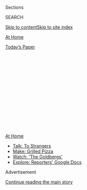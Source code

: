 <div id="app">

<div>

<div>

<div>

<div class="NYTAppHideMasthead css-1q2w90k e1suatyy0">

<div class="section css-ui9rw0 e1suatyy2">

<div class="css-eph4ug er09x8g0">

<div class="css-6n7j50">

</div>

<span class="css-1dv1kvn">Sections</span>

<div class="css-10488qs">

<span class="css-1dv1kvn">SEARCH</span>

</div>

[Skip to content](#site-content)[Skip to site index](#site-index)

</div>

<div id="masthead-section-label" class="css-1wr3we4 eaxe0e00">

[At
Home](https://www.nytimes3xbfgragh.onion/spotlight/at-home)

</div>

<div class="css-10698na e1huz5gh0">

</div>

</div>

<div id="masthead-bar-one" class="section hasLinks css-15hmgas e1csuq9d3">

<div class="css-uqyvli e1csuq9d0">

</div>

<div class="css-1uqjmks e1csuq9d1">

</div>

<div class="css-9e9ivx">

[](https://myaccount.nytimes3xbfgragh.onion/auth/login?response_type=cookie&client_id=vi)

</div>

<div class="css-1bvtpon e1csuq9d2">

[Today’s
Paper](https://www.nytimes3xbfgragh.onion/section/todayspaper)

</div>

</div>

</div>

</div>

<div data-aria-hidden="false">

<div id="site-content" data-role="main">

<div>

<div class="css-1aor85t" style="opacity:0.000000001;z-index:-1;visibility:hidden">

<div class="css-1hqnpie">

<div class="css-epjblv">

<span class="css-17xtcya">[At
Home](/spotlight/at-home)</span><span class="css-x15j1o">|</span><span class="css-fwqvlz">Spend
Time with Shakespeare’s Family and Take a Master Class in
Ballet</span>

</div>

<div class="css-k008qs">

<div class="css-1iwv8en">

<span class="css-18z7m18"></span>

<div>

</div>

</div>

<span class="css-1n6z4y">https://nyti.ms/33dVPcc</span>

<div class="css-1705lsu">

<div class="css-4xjgmj">

<div class="css-4skfbu" data-role="toolbar" data-aria-label="Social Media Share buttons, Save button, and Comments Panel with current comment count" data-testid="share-tools">

  - 
  - 
  - 
  - 
    
    <div class="css-6n7j50">
    
    </div>

  - 

</div>

</div>

</div>

</div>

</div>

</div>

<div id="NYT_TOP_BANNER_REGION" class="css-13pd83m">

<div>

<div id="maps-athome-menu" class="section interactive-content interactive-size-medium css-1edisqu">

<div class="css-17ih8de interactive-body">

<div class="at-home-nav__innerContainer">

<div class="at-home-nav__title">

[At
Home](https://www.nytimes3xbfgragh.onion/spotlight/at-home?action=click&pgtype=Article&state=default&region=TOP_BANNER&context=at_home_menu)

</div>

  - [Talk: To
    Strangers](https://www.nytimes3xbfgragh.onion/2020/08/03/well/family/the-benefits-of-talking-to-strangers.html?action=click&pgtype=Article&state=default&region=TOP_BANNER&context=at_home_menu)
  - [Make: Grilled
    Pizza](https://www.nytimes3xbfgragh.onion/2020/08/01/at-home/coronavirus-make-pizza-on-a-grill.html?action=click&pgtype=Article&state=default&region=TOP_BANNER&context=at_home_menu)
  - [Watch: 'The
    Goldbergs'](https://www.nytimes3xbfgragh.onion/2020/07/31/arts/television/goldbergs-abc-stream.html?action=click&pgtype=Article&state=default&region=TOP_BANNER&context=at_home_menu)
  - [Explore: Reporters' Google
    Docs](https://www.nytimes3xbfgragh.onion/interactive/2020/at-home/even-more-reporters-editors-diaries-lists-recommendations.html?action=click&pgtype=Article&state=default&region=TOP_BANNER&context=at_home_menu)

</div>

</div>

</div>

</div>

</div>

<div id="top-wrapper" class="css-1sy8kpn">

<div id="top-slug" class="css-l9onyx">

Advertisement

</div>

[Continue reading the main
story](#after-top)

<div class="ad top-wrapper" style="text-align:center;height:100%;display:block;min-height:250px">

<div id="top" class="place-ad" data-position="top" data-size-key="top">

</div>

</div>

<div id="after-top">

</div>

</div>

<div>

<div id="sponsor-wrapper" class="css-1hyfx7x">

<div id="sponsor-slug" class="css-19vbshk">

Supported by

</div>

[Continue reading the main
story](#after-sponsor)

<div id="sponsor" class="ad sponsor-wrapper" style="text-align:center;height:100%;display:block">

</div>

<div id="after-sponsor">

</div>

</div>

<div class="css-186x18t">

</div>

<div class="css-1vkm6nb ehdk2mb0">

# Spend Time with Shakespeare’s Family and Take a Master Class in Ballet

</div>

As August arrives, you can learn how an author conjured Elizabethan
England and engage your children’s five senses in a mystery
game.

<div class="css-79elbk" data-testid="photoviewer-wrapper">

<div class="css-z3e15g" data-testid="photoviewer-wrapper-hidden">

</div>

<div class="css-1a48zt4 ehw59r15" data-testid="photoviewer-children">

![<span class="css-cnj6d5 e1z0qqy90" itemprop="copyrightHolder"><span class="css-1ly73wi e1tej78p0">Credit...</span><span><span>Jackson
Gibbs</span></span></span>](https://static01.graylady3jvrrxbe.onion/images/2020/08/02/multimedia/02AH-calendar2-illo-web/02AH-calendar2-illo-web-articleLarge.jpg?quality=75&auto=webp&disable=upscale)

</div>

</div>

<div class="css-18e8msd">

<div class="css-vp77d3 epjyd6m0">

<div class="css-1baulvz">

By [<span class="css-1baulvz" itemprop="name">Adriana
Balsamo</span>](https://www.nytimes3xbfgragh.onion/by/adriana-balsamo)
and [<span class="css-1baulvz last-byline" itemprop="name">Hilary
Moss</span>](https://www.nytimes3xbfgragh.onion/by/hilary-moss)

</div>

</div>

  - 
    
    <div class="css-ld3wwf e16638kd2">
    
    Aug. 1,
    2020
    
    </div>

  - 
    
    <div class="css-4xjgmj">
    
    <div class="css-d8bdto" data-role="toolbar" data-aria-label="Social Media Share buttons, Save button, and Comments Panel with current comment count" data-testid="share-tools">
    
      - 
      - 
      - 
      - 
        
        <div class="css-6n7j50">
        
        </div>
    
      - 
    
    </div>
    
    </div>

</div>

</div>

<div class="section meteredContent css-1r7ky0e" name="articleBody" itemprop="articleBody">

<div class="css-1fanzo5 StoryBodyCompanionColumn">

<div class="css-53u6y8">

*Here is a sampling of the week’s events and how to tune in (all times
are Eastern). Note that events are subject to change after publication.*

-----

## Monday

The **multimedia artist** **[Tony
Oursler](https://www.nytimes3xbfgragh.onion/2015/06/09/t-magazine/tony-oursler-home-studio-tour.html)**
explores how technology touches humanity through pieces that blend
video, painting and collage. In his mesmerizing exhibition **“Magical
Variations,”** on Lehmann Maupin gallery’s website, Mr. Oursler wraps in
everything from 5G conspiracy theories to “The Legend of Sleepy
Hollow.”  
  
**When** Through Aug. 16  
**Where**
[lehmannmaupin.com](https://www.lehmannmaupin.com/viewing-room/tony-oursler)  
  
**Travel back to Elizabethan England** as the Black Death sets in, with
Maggie O’Farrell, the author of
“**[Hamnet](https://www.nytimes3xbfgragh.onion/2020/07/17/books/review/hamnet-maggie-ofarrell.html)**”
— one of The New York Times’s [books to watch
for](https://www.nytimes3xbfgragh.onion/2020/06/24/books/new-july-books.html)
this month. Ms. O’Farrell discusses her novel, in which she imagines the
inner workings of William Shakespeare’s family, at a virtual event held
by Politics and Prose, a bookstore in Washington, D.C.  
  
**When** 5 p.m.  
**Where**
[politics-prose.com/event](https://www.politics-prose.com/event/book/pp-live-maggie-ofarrell-hamnet-in-conversation-amity-gaige)

-----

</div>

</div>

<div class="css-1fanzo5 StoryBodyCompanionColumn">

<div class="css-53u6y8">

## Tuesday

Ponder the complexities and consequences of social interactions with the
author and podcast host **Malcolm Gladwell**. His most recent book,
“**Talking to Strangers,**” dives<span class="css-8l6xbc evw5hdy0">
</span>into the topic of first impressions — [which, he argues, are
often full of
misunderstandings](https://www.nytimes3xbfgragh.onion/2019/08/30/business/malcolm-gladwell-talking-to-strangers.html)—
and examines the ripple effect they have on society. Oliver Burkeman, a
columnist for The Guardian, joins Mr. Gladwell in conversation. Tickets
start at about $6.  
  
**When** 1:30 p.m.  
**Where**
[membership.theguardian.com/events](https://membership.theguardian.com/events)

-----

## Wednesday

As part of a celebration for its 50th anniversary, the **** **[Ballet
Hispánico](https://www.nytimes3xbfgragh.onion/2019/11/24/arts/dance/ballet-hispanico-review.html)**
**** dance company releases archival footage of “Cada Noche … Tango,”
choreographed by Graciela Daniele and performed in 1992. The piece was
inspired by Buenos Aires’s passionate underground nightlife from the
1920s and ’30s. The performance is followed by a talk with Eduardo
Vilaro, Ballet Hispánico’s artistic director and chief executive, and
some of the dancers.  
  
**When** 7 p.m.  
**Where**
[ballethispanico.org/bunidos/watch-party](http://r20.rs6.net/tn.jsp?f=001_OFfEphF10YZ0-xbGzNCumLortXyKLcRheOhwr0XLWtvahF7bSg32WekAkesfMsmNiMlfbgkcfdvMW9kj5G5jo6vqo9r4Q_2KntBZsbwGWrT4V4mfOq6iRLIGwqAaR35sRgWiaFm__ou0GAnhiJIJhvAOkwN-Aef-v_jr14ojl6dyO1I3g6Oje3wSlCUlVf5p5r2vUqCg11WNXY5jri_NA==&c=kJatXI4cJaEJSfIoW6aZUvG23ITP-YMH-FZGBLLT4aZqaYX8iL1bGg==&ch=jtv5g6Fw5AS-c0CZDIngHS4580VSgllMogfK8wt_zmrBMvScABCZyA==)

-----

## Thursday

**Listen to**, and learn about, **the Stonehill Recordings** made in
1948 by Ben Stonehill, a collector of folklore. He cataloged more than
1,000 songs from refugees of the Holocaust who, at the time, were living
at the Hotel Marseilles on New York’s Upper West Side. Miriam Isaacs, a
Yiddish scholar, explains more of the back story and the musician
Vladimir Fridman performs at an online program hosted by the Museum of
Jewish Heritage in Manhattan.

</div>

</div>

<div class="css-1fanzo5 StoryBodyCompanionColumn">

<div class="css-53u6y8">

**When** 2 p.m.  
**Where**
[mjhnyc.org/events](https://mjhnyc.org/events/survivor-songs-amazing-stonehill-recordings/)

**Unleash your inner writer** with the award-winning author ****
**[Curtis
Sittenfeld](https://www.nytimes3xbfgragh.onion/2020/07/18/at-home/coronavirus-fiction-writing.html)**.
She shares her tips for writing short fiction and overcoming mental
blocks with Amy Virshup, the editor of Travel and At Home for The New
York Times. Send the opening sentence<span class="css-8l6xbc evw5hdy0">
</span>of your short story to <athome@NYTimes.com> with the subject line
“My Short Story,” and it may be read live.  
  
**When** 6 p.m.  
**Where**
[timesevents.nytimes3xbfgragh.onion](https://timesevents.nytimes3xbfgragh.onion/astorywritingclasswithcurtissittenfeld)

-----

## Friday

Missing your ceramics class? **The Clay Studio,** based in Philadelphia,
has an array of tutorials on projects you can do from home without a
wheel or other professional equipment. Learn about the importance of
underglazing and find out how to make prints from your clay creations.  
  
**When** Anytime  
**Where**
[theclaystudio.org/clay-at-home-tutorials](https://www.theclaystudio.org/clay-at-home-tutorials)

-----

## Saturday

Start your weekend with a **viewing of “Who’s There?,”** a play directed
by Sim Yan Ying, a performer and playwright from Singapore currently
based in New York, and Alvin Tan, the founder and artistic director of
The Necessary Stage, a nonprofit theater company in Singapore. “Who’s
There?” delves into themes of racial injustices with artists
participating from the United States, Singapore and Malaysia all in real
time on Zoom. Tickets are donation based, with a suggestion of $10 and a
minimum of $1.  
  
**When** 10 a.m.  
**Where**
[newohiotheatre.org/whos-there.htm](http://newohiotheatre.org/whos-there.htm)

-----

<div class="css-79elbk" data-testid="photoviewer-wrapper">

<div class="css-z3e15g" data-testid="photoviewer-wrapper-hidden">

</div>

<div class="css-1a48zt4 ehw59r15" data-testid="photoviewer-children">

<div class="css-zgakxe erfvjey0">

<span class="css-1ly73wi e1tej78p0">Image</span>

<div class="css-zjzyr8">

<div data-testid="lazyimage-container" style="height:386.6666666666667px">

</div>

</div>

</div>

<span class="css-cnj6d5 e1z0qqy90" itemprop="copyrightHolder"><span class="css-1ly73wi e1tej78p0">Credit...</span><span>Jackson
Gibbs</span></span>

</div>

</div>

</div>

</div>

<div class="css-1fanzo5 StoryBodyCompanionColumn">

<div class="css-53u6y8">

## Sunday

Combine snack time and play time with the **[Children’s Museum of
Manhattan](https://cmom.org/)’s** **mystery taste testing guide**, ****
which engages all five senses by suggesting different foods to taste and
questions to ask your children. This game is also a good way of subtly
encouraging them to expand their palates — studies show that it can take
several tries [before kids start to like a new
food](https://www.nytimes3xbfgragh.onion/article/kids-healthy-eating-habits.html).
Best for ages 4 and up.

**When** Anytime  
**Where**
[athome.cmom.org](https://athome.cmom.org/mystery-taste-testing-and-movement-game/)

</div>

</div>

</div>

<div>

</div>

<div>

</div>

<div>

</div>

<div>

<div id="bottom-wrapper" class="css-1ede5it">

<div id="bottom-slug" class="css-l9onyx">

Advertisement

</div>

[Continue reading the main
story](#after-bottom)

<div id="bottom" class="ad bottom-wrapper" style="text-align:center;height:100%;display:block;min-height:90px">

</div>

<div id="after-bottom">

</div>

</div>

</div>

</div>

</div>

## Site Index

<div>

</div>

## Site Information Navigation

  - [© <span>2020</span> <span>The New York Times
    Company</span>](https://help.nytimes3xbfgragh.onion/hc/en-us/articles/115014792127-Copyright-notice)

<!-- end list -->

  - [NYTCo](https://www.nytco.com/)
  - [Contact
    Us](https://help.nytimes3xbfgragh.onion/hc/en-us/articles/115015385887-Contact-Us)
  - [Work with us](https://www.nytco.com/careers/)
  - [Advertise](https://nytmediakit.com/)
  - [T Brand Studio](http://www.tbrandstudio.com/)
  - [Your Ad
    Choices](https://www.nytimes3xbfgragh.onion/privacy/cookie-policy#how-do-i-manage-trackers)
  - [Privacy](https://www.nytimes3xbfgragh.onion/privacy)
  - [Terms of
    Service](https://help.nytimes3xbfgragh.onion/hc/en-us/articles/115014893428-Terms-of-service)
  - [Terms of
    Sale](https://help.nytimes3xbfgragh.onion/hc/en-us/articles/115014893968-Terms-of-sale)
  - [Site
    Map](https://spiderbites.nytimes3xbfgragh.onion)
  - [Help](https://help.nytimes3xbfgragh.onion/hc/en-us)
  - [Subscriptions](https://www.nytimes3xbfgragh.onion/subscription?campaignId=37WXW)

</div>

</div>

</div>

</div>
